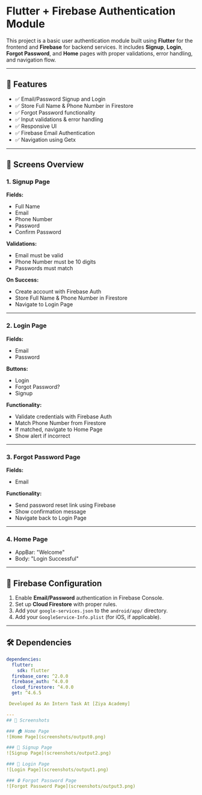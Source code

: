 # Flutter + Firebase Authentication Module

This project is a basic user authentication module built using **Flutter** for the frontend and **Firebase** for backend services. It includes **Signup**, **Login**, **Forgot Password**, and **Home** pages with proper validations, error handling, and navigation flow.

---

## 🚀 Features

- ✅ Email/Password Signup and Login
- ✅ Store Full Name & Phone Number in Firestore
- ✅ Forgot Password functionality
- ✅ Input validations & error handling
- ✅ Responsive UI
- ✅ Firebase Email Authentication
- ✅ Navigation using Getx 

---

## 📱 Screens Overview

### 1. **Signup Page**
**Fields:**
- Full Name
- Email
- Phone Number
- Password
- Confirm Password

**Validations:**
- Email must be valid
- Phone Number must be 10 digits
- Passwords must match

**On Success:**
- Create account with Firebase Auth
- Store Full Name & Phone Number in Firestore
- Navigate to Login Page

---

### 2. **Login Page**
**Fields:**
- Email
- Password

**Buttons:**
- Login
- Forgot Password?
- Signup

**Functionality:**
- Validate credentials with Firebase Auth
- Match Phone Number from Firestore
- If matched, navigate to Home Page
- Show alert if incorrect

---

### 3. **Forgot Password Page**
**Fields:**
- Email

**Functionality:**
- Send password reset link using Firebase
- Show confirmation message
- Navigate back to Login Page

---

### 4. **Home Page**
- AppBar: "Welcome"
- Body: "Login Successful"

---

## 🔧 Firebase Configuration

1. Enable **Email/Password** authentication in Firebase Console.
2. Set up **Cloud Firestore** with proper rules.
3. Add your `google-services.json` to the `android/app/` directory.
4. Add your `GoogleService-Info.plist` (for iOS, if applicable).

---

## 🛠️ Dependencies

```yaml
dependencies:
  flutter:
    sdk: flutter
  firebase_core: ^2.0.0
  firebase_auth: ^4.0.0
  cloud_firestore: ^4.0.0
  get: ^4.6.5

 Developed As An Intern Task At [Ziya Academy]

---
## 📸 Screenshots

### 🏠 Home Page
![Home Page](screenshots/output0.png)

### 🔐 Signup Page
![Signup Page](screenshots/output2.png)

### 🔑 Login Page
![Login Page](screenshots/output1.png)

### 🔒 Forgot Password Page
![Forgot Password Page](screenshots/output3.png)
